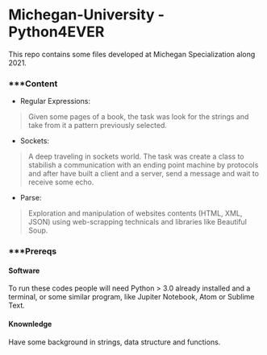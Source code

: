 # Michegan-University - Python4EVER
This repo contains some files developed at Michegan Specialization along 2021.

### ***Content

- Regular Expressions:
> Given some pages of a book, the task was look for the strings and take from it a pattern previously selected.

- Sockets:
> A deep traveling in sockets world. The task was create a class to stabilish a communication with an ending point machine by protocols and after have built a client and a server, send a message and wait to receive some echo.

- Parse:
> Exploration and manipulation of websites contents (HTML, XML, JSON) using web-scrapping technicals and libraries like Beautiful Soup.

### ***Prereqs

#### Software
To run these codes people will need Python > 3.0 already installed and a terminal, or some similar program, like Jupiter Notebook, Atom or Sublime Text.

#### Knownledge
Have some background in strings, data structure and functions.
